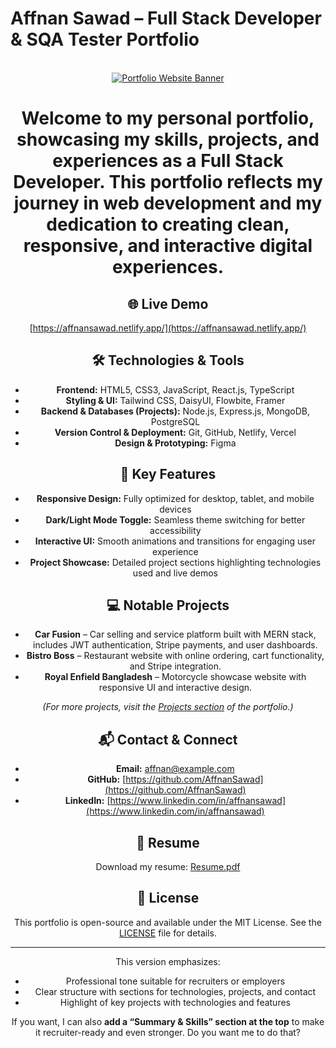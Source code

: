 # Affnan Sawad – Full Stack Developer & SQA Tester Portfolio

<div align="center">
  <br />
  <a href="https://youtu.be/YOUR_VIDEO_ID" target="_blank">
    <img src="[./banner.png](https://i.ibb.co.com/zh96c6qT/photo-2025-08-13-12-20-16.jpg)" alt="Portfolio Website Banner">
  </a>
  <br />


# Welcome to my personal portfolio, showcasing my skills, projects, and experiences as a Full Stack Developer. This portfolio reflects my journey in web development and my dedication to creating clean, responsive, and interactive digital experiences.

## 🌐 Live Demo

[https://affnansawad.netlify.app/](https://affnansawad.netlify.app/)

## 🛠️ Technologies & Tools

* **Frontend:** HTML5, CSS3, JavaScript, React.js, TypeScript
* **Styling & UI:** Tailwind CSS, DaisyUI, Flowbite, Framer
* **Backend & Databases (Projects):** Node.js, Express.js, MongoDB, PostgreSQL
* **Version Control & Deployment:** Git, GitHub, Netlify, Vercel
* **Design & Prototyping:** Figma

## 📂 Key Features

* **Responsive Design:** Fully optimized for desktop, tablet, and mobile devices
* **Dark/Light Mode Toggle:** Seamless theme switching for better accessibility
* **Interactive UI:** Smooth animations and transitions for engaging user experience
* **Project Showcase:** Detailed project sections highlighting technologies used and live demos

## 💻 Notable Projects

* **Car Fusion** – Car selling and service platform built with MERN stack, includes JWT authentication, Stripe payments, and user dashboards.
* **Bistro Boss** – Restaurant website with online ordering, cart functionality, and Stripe integration.
* **Royal Enfield Bangladesh** – Motorcycle showcase website with responsive UI and interactive design.

*(For more projects, visit the [Projects section](https://affnansawad.netlify.app/#projects) of the portfolio.)*

## 📬 Contact & Connect

* **Email:** [affnan@example.com](mailto:affnan@example.com)
* **GitHub:** [https://github.com/AffnanSawad](https://github.com/AffnanSawad)
* **LinkedIn:** [https://www.linkedin.com/in/affnansawad](https://www.linkedin.com/in/affnansawad)

## 📄 Resume

Download my resume: [Resume.pdf](https://affnansawad.netlify.app/resume.pdf)

## 📝 License

This portfolio is open-source and available under the MIT License. See the [LICENSE](LICENSE) file for details.

---

This version emphasizes:

* Professional tone suitable for recruiters or employers
* Clear structure with sections for technologies, projects, and contact
* Highlight of key projects with technologies and features

If you want, I can also **add a “Summary & Skills” section at the top** to make it recruiter-ready and even stronger. Do you want me to do that?
